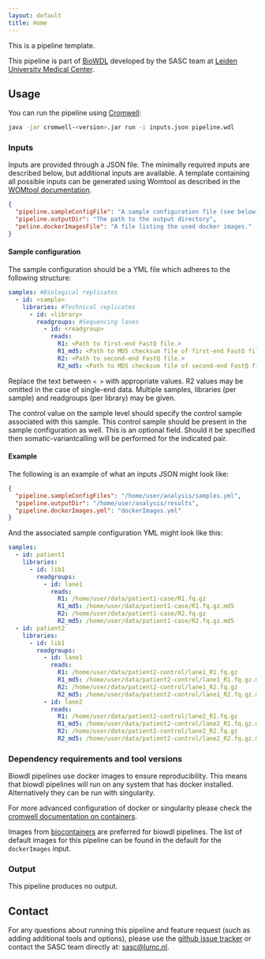 ```yaml
---
layout: default
title: Home
---
```


This is a pipeline template.

This pipeline is part of [BioWDL](https://biowdl.github.io/)
developed by the SASC team at [Leiden University Medical Center](https://www.lumc.nl/).

## Usage
You can run the pipeline using
[Cromwell](http://cromwell.readthedocs.io/en/stable/):
```bash
java -jar cromwell-<version>.jar run -i inputs.json pipeline.wdl
```

### Inputs
Inputs are provided through a JSON file. The minimally required inputs are
described below, but additional inputs are available.
A template containing all possible inputs can be generated using
Womtool as described in the
[WOMtool documentation](http://cromwell.readthedocs.io/en/stable/WOMtool/).

```json
{
  "pipeline.sampleConfigFile": "A sample configuration file (see below)",
  "pipeline.outputDir": "The path to the output directory",
  "peline.dockerImagesFile": "A file listing the used docker images."
}
```

#### Sample configuration
The sample configuration should be a YML file which adheres to the following
structure:
```yml
samples: #Biological replicates
  - id: <sample>
    libraries: #Technical replicates
      - id: <library>
        readgroups: #Sequencing lanes
          - id: <readgroup>
            reads:
              R1: <Path to first-end FastQ file.>
              R1_md5: <Path to MD5 checksum file of first-end FastQ file.>
              R2: <Path to second-end FastQ file.>
              R2_md5: <Path to MD5 checksum file of second-end FastQ file.>
```
Replace the text between `< >` with appropriate values. R2 values may be
omitted in the case of single-end data. Multiple samples, libraries (per
sample) and readgroups (per library) may be given.

The control value on the sample level should specify the control sample
associated with this sample. This control sample should be present in the
sample configuration as well. This is an optional field. Should it be
specified then somatic-variantcalling will be performed for the indicated
pair.

#### Example
The following is an example of what an inputs JSON might look like:
```json
{
  "pipeline.sampleConfigFiles": "/home/user/analysis/samples.yml",
  "pipeline.outputDir": "/home/user/analysis/results",
  "pipeline.dockerImages.yml": "dockerImages.yml"
}
```

And the associated sample configuration YML might look like this:
```yml
samples:
  - id: patient1
    libraries:
      - id: lib1
        readgroups:
          - id: lane1
            reads:
              R1: /home/user/data/patient1-case/R1.fq.gz
              R1_md5: /home/user/data/patient1-case/R1.fq.gz.md5
              R2: /home/user/data/patient1-case/R2.fq.gz
              R2_md5: /home/user/data/patient1-case/R2.fq.gz.md5
  - id: patient2
    libraries:
      - id: lib1
        readgroups:
          - id: lane1
            reads:
              R1: /home/user/data/patient2-control/lane1_R1.fq.gz
              R1_md5: /home/user/data/patient2-control/lane1_R1.fq.gz.md5
              R2: /home/user/data/patient2-control/lane1_R2.fq.gz
              R2_md5: /home/user/data/patient2-control/lane1_R2.fq.gz.md5
          - id: lane2
            reads:
              R1: /home/user/data/patient2-control/lane2_R1.fq.gz
              R1_md5: /home/user/data/patient2-control/lane2_R1.fq.gz.md5
              R2: /home/user/data/patient2-control/lane2_R2.fq.gz
              R2_md5: /home/user/data/patient2-control/lane2_R2.fq.gz.md5
```

### Dependency requirements and tool versions
Biowdl pipelines use docker images to ensure  reproducibility. This
means that biowdl pipelines will run on any system that has docker
installed. Alternatively they can be run with singularity.

For more advanced configuration of docker or singularity please check
the [cromwell documentation on containers](
https://cromwell.readthedocs.io/en/stable/tutorials/Containers/).

Images from [biocontainers](https://biocontainers.pro) are preferred for
biowdl pipelines. The list of default images for this pipeline can be
found in the default for the `dockerImages` input.

### Output
This pipeline produces no output.

## Contact
<p>
  <!-- Obscure e-mail address for spammers -->
For any questions about running this pipeline and feature request (such as
adding additional tools and options), please use the
<a href='https://github.com/biowdl/pipeline-template/issues'>github issue tracker</a>
or contact the SASC team directly at: 
<a href='&#109;&#97;&#105;&#108;&#116;&#111;&#58;&#115;&#97;&#115;&#99;&#64;&#108;&#117;&#109;&#99;&#46;&#110;&#108;'>
&#115;&#97;&#115;&#99;&#64;&#108;&#117;&#109;&#99;&#46;&#110;&#108;</a>.
</p>
